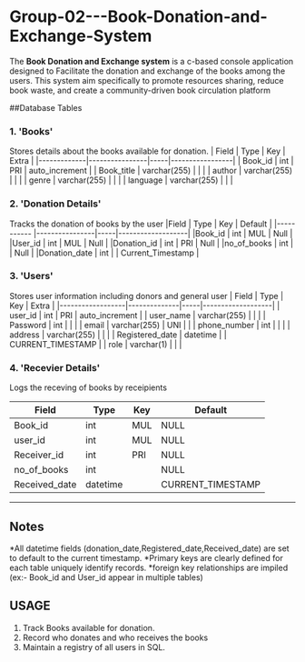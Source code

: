# Group-02---Book-Donation-and-Exchange-System
The **Book Donation and Exchange system** is a c-based console application designed to Facilitate the donation and exchange of the books among the users. 
This system aim specifically to promote resources sharing, reduce book waste, and create a community-driven book circulation platform

##Database Tables
### 1. 'Books'
Stores details about the books available for donation.
| Field       | Type           | Key | Extra           |
|-------------|----------------|-----|-----------------|
| Book_id     | int            | PRI | auto_increment  |
| Book_title  | varchar(255)   |     |                 |
| author      | varchar(255)   |     |                 |
| genre       | varchar(255)   |     |                 |
| language    | varchar(255)   |     |                 |

### 2. 'Donation Details'
Tracks the donation of books by the user 
|Field         | Type           | Key | Default           |
|-----------   |----------------|-----|-------------------|
|Book_id       | int            | MUL | Null              |
|User_id       | int            | MUL | Null              |
|Donation_id   | int            | PRI | Null              |
|no_of_books   | int            |     | Null              |
|Donation_date | int            |     | Current_Timestamp |

### 3. 'Users'
Stores user information including donors and general user
| Field            | Type          | Key  | Extra           |
|------------------|--------------|-----|-------------------|
| user_id          | int          | PRI | auto_increment    |
| user_name        | varchar(255) |     |                   |
| Password         | int          |     |                   |
| email            | varchar(255) | UNI |                   |
| phone_number     | int          |     |                   |
| address          | varchar(255) |     |                   |
| Registered_date  | datetime     |     | CURRENT_TIMESTAMP |
| role             | varchar(1)   |     |                   |

### 4. 'Recevier Details'
Logs the receving of books by receipients

| Field            | Type         | Key | Default           |
|------------------|--------------|-----|-------------------|
| Book_id          | int          | MUL | NULL              |
| user_id          | int          | MUL | NULL              |
| Receiver_id      | int          | PRI | NULL              |
| no_of_books      | int          |     | NULL              |
| Received_date    | datetime     |     | CURRENT_TIMESTAMP |
----

















## Notes ##
*All datetime fields (donation_date,Registered_date,Received_date) are set to default  to the current timestamp.
*Primary keys are clearly defined for each table uniquely identify records.
*foreign key relationships are impiled (ex:- Book_id and User_id appear in multiple tables) 

## USAGE ##
1. Track Books available for donation.
2. Record who donates and who receives the books
3. Maintain a registry of all users in SQL.




